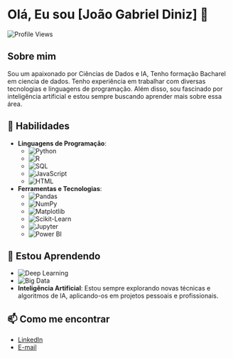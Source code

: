 # Olá, Eu sou [João Gabriel Diniz] 👋

![Profile Views](https://komarev.com/ghpvc/?username=seu-usuario&color=blueviolet)

## Sobre mim
Sou um apaixonado por Ciências de Dados e IA, Tenho formação Bacharel em ciencia de dados. Tenho experiência em trabalhar com diversas tecnologias e linguagens de programação. Além disso, sou fascinado por inteligência artificial e estou sempre buscando aprender mais sobre essa área.

## 🚀 Habilidades
- **Linguagens de Programação**: 
  - ![Python](https://img.shields.io/badge/-Python-3776AB?style=flat-square&logo=python&logoColor=white)
  - ![R](https://img.shields.io/badge/-R-276DC3?style=flat-square&logo=r&logoColor=white)
  - ![SQL](https://img.shields.io/badge/-SQL-4479A1?style=flat-square&logo=postgresql&logoColor=white)
  - ![JavaScript](https://img.shields.io/badge/-JavaScript-F7DF1E?style=flat-square&logo=javascript&logoColor=black)
  - ![HTML](https://img.shields.io/badge/-HTML-E34F26?style=flat-square&logo=html5&logoColor=white)
- **Ferramentas e Tecnologias**:
  - ![Pandas](https://img.shields.io/badge/-Pandas-150458?style=flat-square&logo=pandas&logoColor=white)
  - ![NumPy](https://img.shields.io/badge/-NumPy-013243?style=flat-square&logo=numpy&logoColor=white)
  - ![Matplotlib](https://img.shields.io/badge/-Matplotlib-11557C?style=flat-square&logo=plotly&logoColor=white)
  - ![Scikit-Learn](https://img.shields.io/badge/-Scikit--Learn-F7931E?style=flat-square&logo=scikit-learn&logoColor=white)
  - ![Jupyter](https://img.shields.io/badge/-Jupyter-F37626?style=flat-square&logo=jupyter&logoColor=white)
  - ![Power BI](https://img.shields.io/badge/-Power%20BI-F2C811?style=flat-square&logo=power-bi&logoColor=black)

## 🌱 Estou Aprendendo
- ![Deep Learning](https://img.shields.io/badge/-Deep%20Learning-00599C?style=flat-square&logo=tensorflow&logoColor=white)
- ![Big Data](https://img.shields.io/badge/-Big%20Data-FF6F00?style=flat-square&logo=apache-spark&logoColor=white)
- **Inteligência Artificial**: Estou sempre explorando novas técnicas e algoritmos de IA, aplicando-os em projetos pessoais e profissionais.

## 📫 Como me encontrar
- [LinkedIn](https://www.linkedin.com/in/joaogabrieldiniz/)
- [E-mail](joaogabrieldiniz23@gmail.com)
